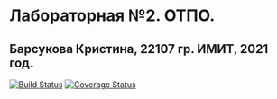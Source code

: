 # Лабораторная №2. ОТПО.
## Барсукова Кристина, 22107 гр. ИМИТ, 2021 год.

[![Build Status](https://travis-ci.com/KrisTI-N-I/testing_lab_2.svg?branch=main)](https://travis-ci.com/KrisTI-N-I/testing_lab_2)
[![Coverage Status](https://coveralls.io/repos/github/KrisTI-N-I/testing_lab_2/badge.svg?branch=main)](https://coveralls.io/github/KrisTI-N-I/testing_lab_2?branch=main)
